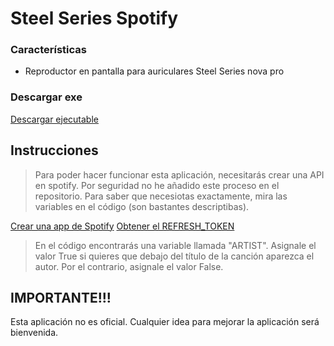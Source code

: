 # Steel Series Spotify

### Características

- Reproductor en pantalla para auriculares Steel Series nova pro

### Descargar exe
[Descargar ejecutable](https://drive.google.com/file/d/1VK8njvNeN2Yflqk6NW9aU3VQhOxb0Unt/view?usp=drive_link)

## Instrucciones

> Para poder hacer funcionar esta aplicación, necesitarás crear una API en spotify. Por seguridad no he añadido este proceso en el repositorio. Para saber que necesiotas exactamente, mira las variables en el código (son bastantes descriptibas).

[Crear una app de Spotify](https://developer.spotify.com/documentation/web-api/concepts/apps)
[Obtener el REFRESH_TOKEN](https://developer.spotify.com/documentation/ios/concepts/token-swap-and-refresh)

> En el código encontrarás una variable llamada "ARTIST". Asignale el valor True si quieres que debajo del título de la canción aparezca el autor. Por el contrario, asignale el valor False.

## IMPORTANTE!!!

Esta aplicación no es oficial.
Cualquier idea para mejorar la aplicación será bienvenida.